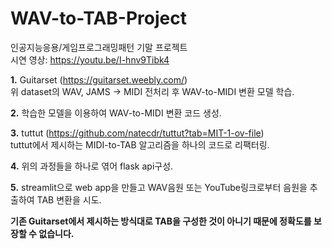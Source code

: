 # WAV-to-TAB-Project
인공지능응용/게임프로그래밍패턴 기말 프로젝트<br>
시연 영상: https://youtu.be/I-hnv9Tibk4

**1.**
Guitarset (https://guitarset.weebly.com/)<br>
위 dataset의 WAV, JAMS -> MIDI 전처리 후 WAV-to-MIDI 변환 모델 학습.

**2.**
학습한 모델을 이용하여 WAV-to-MIDI 변환 코드 생성.

**3.**
tuttut (https://github.com/natecdr/tuttut?tab=MIT-1-ov-file)<br>
tuttut에서 제시하는 MIDI-to-TAB 알고리즘을 하나의 코드로 리팩터링.

**4.**
위의 과정들을 하나로 엮어 flask api구성.<br>

**5.**
streamlit으로 web app을 만들고 WAV음원 또는 YouTube링크로부터 음원을 추출하여 TAB 변환을 시도.


**기존 Guitarset에서 제시하는 방식대로 TAB을 구성한 것이 아니기 때문에 정확도를 보장할 수 없습니다.**
